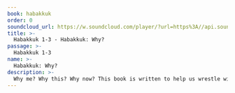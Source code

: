 ```yaml
---
book: habakkuk
order: 0
soundcloud_url: https://w.soundcloud.com/player/?url=https%3A//api.soundcloud.com/tracks/
title: >-
  Habakkuk 1-3 - Habakkuk: Why?
passage: >-
  Habakkuk 1-3
name: >-
  Habakkuk: Why?
description: >-
  Why me? Why this? Why now? This book is written to help us wrestle with the very practical question of, why does evil sometimes plague the life of a righteous person?
---
```


